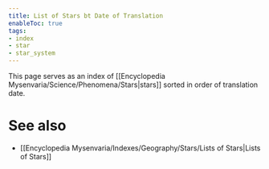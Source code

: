 ```yaml
---
title: List of Stars bt Date of Translation
enableToc: true
tags:
- index
- star
- star_system
---
```


This page serves as an index of [[Encyclopedia Mysenvaria/Science/Phenomena/Stars|stars]] sorted in order of translation date.

# See also
- [[Encyclopedia Mysenvaria/Indexes/Geography/Stars/Lists of Stars|Lists of Stars]]

